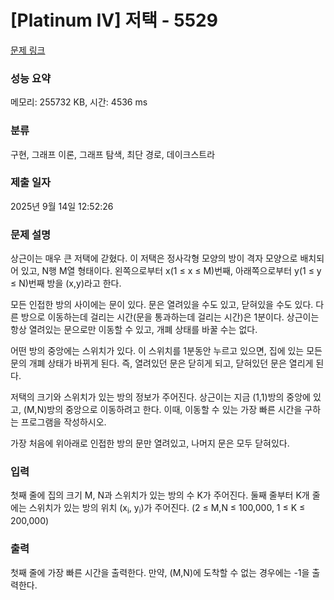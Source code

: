 # [Platinum IV] 저택 - 5529 

[문제 링크](https://www.acmicpc.net/problem/5529) 

### 성능 요약

메모리: 255732 KB, 시간: 4536 ms

### 분류

구현, 그래프 이론, 그래프 탐색, 최단 경로, 데이크스트라

### 제출 일자

2025년 9월 14일 12:52:26

### 문제 설명

<p>상근이는 매우 큰 저택에 갇혔다. 이 저택은 정사각형 모양의 방이 격자 모양으로 배치되어 있고, N행 M열 형태이다. 왼쪽으로부터 x(1 ≤ x ≤ M)번째, 아래쪽으로부터 y(1 ≤ y ≤ N)번째 방을 (x,y)라고 한다.</p>

<p>모든 인접한 방의 사이에는 문이 있다. 문은 열려있을 수도 있고, 닫혀있을 수도 있다. 다른 방으로 이동하는데 걸리는 시간(문을 통과하는데 걸리는 시간)은 1분이다. 상근이는 항상 열려있는 문으로만 이동할 수 있고, 개폐 상태를 바꿀 수는 없다.</p>

<p>어떤 방의 중앙에는 스위치가 있다. 이 스위치를 1분동안 누르고 있으면, 집에 있는 모든 문의 개폐 상태가 바뀌게 된다. 즉, 열려있던 문은 닫히게 되고, 닫혀있던 문은 열리게 된다.</p>

<p>저택의 크기와 스위치가 있는 방의 정보가 주어진다. 상근이는 지금 (1,1)방의 중앙에 있고, (M,N)방의 중앙으로 이동하려고 한다. 이때, 이동할 수 있는 가장 빠른 시간을 구하는 프로그램을 작성하시오. </p>

<p>가장 처음에 위아래로 인접한 방의 문만 열려있고, 나머지 문은 모두 닫혀있다.</p>

### 입력 

 <p>첫째 줄에 집의 크기 M, N과 스위치가 있는 방의 수 K가 주어진다. 둘째 줄부터 K개 줄에는 스위치가 있는 방의 위치 (x<sub>i</sub>, y<sub>i</sub>)가 주어진다. (2 ≤ M,N ≤ 100,000, 1 ≤ K ≤ 200,000)</p>

### 출력 

 <p>첫째 줄에 가장 빠른 시간을 출력한다. 만약, (M,N)에 도착할 수 없는 경우에는 -1을 출력한다.</p>

